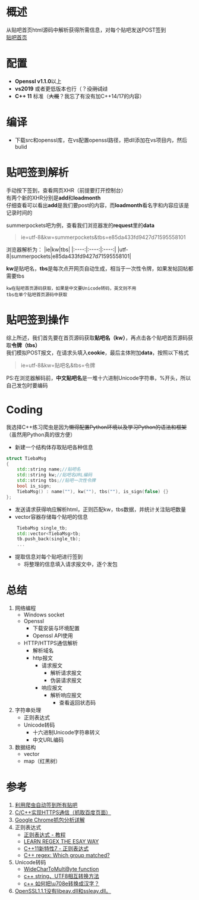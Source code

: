 # 概述
从贴吧首页html源码中解析获得所需信息，对每个贴吧发送POST签到  
[贴吧首页](https://tieba.baidu.com/)

# 配置
* **Openssl v1.1.0**以上
* **vs2019** 或者更低版本也行（？~~没测试过~~
* **C++ 11** 标准（~~大概~~？我忘了有没有加C++14/17的内容）

# 编译
* 下载src和openssl库，在vs配置openssl路径，把dll添加在vs项目内，然后bulid

# 贴吧签到解析
手动按下签到，查看网页XHR（前提要打开控制台）  
有两个新的XHR分别是**add**和**loadmonth**  
仔细查看可以看出**add**是我们要post的内容，而**loadmonth**看名字和内容应该是记录时间的

summerpockets吧为例，查看我们浏览器发的**request**里的**data**

> ie=utf-8&kw=summerpockets&tbs=e85da433fd9427d71595558101

浏览器解析为：
|ie|kw|tbs|
|:----:|:----:|:----:|
|utf-8|summerpockets|e85da433fd9427d71595558101|

**kw**是贴吧名，**tbs**是每次点开网页自动生成，相当于一次性令牌，如果发帖回帖都需要tbs

`kw在贴吧首页源码获取，如果是中文要Unicode转码，英文则不用`  
`tbs在单个贴吧首页源码中获取`

# 贴吧签到操作

综上所述，我们首先要在首页源码获取**贴吧名（kw）**，再点击各个贴吧首页源码获取**令牌（tbs）**  
我们模拟POST报文，在请求头填入**cookie**，最后主体附加**data**，按照以下格式  
> ie=utf-8&kw=贴吧名&tbs=令牌  

PS:在浏览器解码前，**中文贴吧名**是一堆十六进制Unicode字符串，%开头，所以自己发包时要编码

# Coding
我选择C++练习爬虫是因为~~懒得配置Python环境以及学习Python的语法和框架~~（虽然用Python真的很方便）  
* 新建一个结构体存取贴吧各种信息
```C++
struct TiebaMsg
{
    std::string name;//贴吧名
    std::string kw;//贴吧名URL编码
    std::string tbs;//贴吧一次性令牌
    bool is_sign;
    TiebaMsg() : name(""), kw(""), tbs(""), is_sign(false) {}
};
```
* 发送请求获得响应解析html，正则匹配kw，tbs数据，并统计关注贴吧数量  
* vector容器存储每个贴吧的信息 
```C++
    TiebaMsg single_tb;
    std::vector<TiebaMsg>tb;
    tb.push_back(single_tb);
    ...
``` 
* 提取信息对每个贴吧进行签到  
    * 将整理的信息填入请求报文中，逐个发包

# 总结
1. 网络编程
    * Windows socket
    * Openssl
        * 下载安装与环境配置
        * Openssl API使用
    * HTTP/HTTPS通信解析
        * 解析域名
        * http报文
            * 请求报文
                * 解析请求报文
                * 伪装请求报文
            * 响应报文
                * 解析响应报文
                    * 查看返回状态码
2. 字符串处理
    * 正则表达式
    * Unicode转码
        * 十六进制Unicode字符串转义
        * 中文URL编码
3. 数据结构
    * vector
    * map（红黑树）

# 参考
1. [利用爬虫自动签到所有贴吧](https://zhuanlan.zhihu.com/p/46137712)  
3. [C/C++实现HTTPS通信（抓取百度页面）](https://blog.csdn.net/ZRXSLYG/article/details/81395640)
4. [Google Chrome抓包分析详解](https://www.jianshu.com/p/f7a94bc5f67c?utm_campaign=maleskine&utm_content=note&utm_medium=seo_notes&utm_source=recommendation)
5. 正则表达式
    * [正则表达式 - 教程](https://www.runoob.com/regexp/regexp-tutorial.html)
    * [LEARN REGEX THE ESAY WAY](https://github.com/ziishaned/learn-regex/blob/master/translations/README-cn.md#27-%E8%BD%AC%E7%A0%81%E7%89%B9%E6%AE%8A%E5%AD%97%E7%AC%A6)
    * [C++11新特性7 - 正则表达式](https://zhuanlan.zhihu.com/p/112219748)
    * [C++ regex: Which group matched?](https://stackoverflow.com/questions/44949784/c-regex-which-group-matched)
6. Unicode转码
    * [WideCharToMultiByte function](https://docs.microsoft.com/en-us/windows/win32/api/stringapiset/nf-stringapiset-widechartomultibyte)
    * [c++ string、UTF8相互转换方法](https://blog.csdn.net/yinshi_blog/article/details/6731809)
    * [c++ 如何把\\u708e转换成汉字？](https://zhidao.baidu.com/question/2080606348101358108.html)
7. [OpenSSL1.1.1没有libeay.dll和ssleay.dll。](https://blog.csdn.net/iMatt/article/details/93321601)
